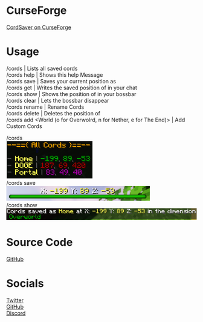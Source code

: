 # CurseForge
[CordSaver on CurseForge](https://www.curseforge.com/minecraft/bukkit-plugins/cordsaver)

# Usage

/cords | Lists all saved cords  
/cords help | Shows this help Message  
/cords save <Name> | Saves your current position as <Name>     
/cords get <Name> | Writes the saved position of <Name> in your chat   
/cords show <Name> | Shows the position of <Name> in your bossbar  
/cords clear | Lets the bossbar disappear  
/cords rename <Name> <New Name> | Rename Cords  
/cords delete <Name> | Deletes the position of <Name>  
/cords add <Name> <X> <Y> <Z> <World (o for Overwolrd, n for Nether, e for The End)> | Add Custom Cords 

/cords  
![cords](https://github.com/JohannLULW/CordSaver/blob/master/img/cords.png)  
/cords save  
![show](./img/show.png)  
/cords  show  
![save](./img/save.png)  
# Source Code

[GitHub](https://github.com/JohannLULW/CordSaver)


# Socials

[Twitter](https://twitter.com/420johann)  
[GitHub](https://github.com/JohannLULW/)  
[Discord](https://discord.gg/zhdbzgTD)  
